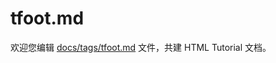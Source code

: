 tfoot.md
===

欢迎您编辑 <a target="__blank" href="https://github.com/jaywcjlove/html-tutorial/blob/master/docs/tags/tfoot.md">docs/tags/tfoot.md</a> 文件，共建 HTML Tutorial 文档。